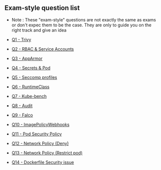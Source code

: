 ## Exam-style question list

- Note : These "exam-style" questions are not exactly the same as exams or don't expec them to be the case. They are only to guide you on the right track and give an idea

- [Q1 - Trivy](Q1-Trivy.md)

- [Q2 - RBAC & Service Accounts](Q2-RBAC&Service-account.md)

- [Q3 - AppArmor](Q3-AppArmor.md)

- [Q4 - Secrets & Pod](Q4-Secret-Pod.md)

- [Q5 - Seccomp profiles](Q5-Seccomp.md)

- [Q6 - RuntimeClass](Q6-RuntimeClass.md)

- [Q7 - Kube-bench](Q7-kube-bench(1).md)

- [Q8 - Audit](Q8-Audit.md)

- [Q9 - Falco](Q9-Falco.md)

- [Q10 - ImagePolicyWebhooks](Q10-ImagePolicyWebhook.md)

- [Q11 - Pod Security Policy](Q11-PSP.md)

- [Q12 - Network Policy (Deny)](Q12-netpold-deny-all.md)

- [Q13 - Network Policy (Restrict pod)](Q13-netpol-restrict.md)

- [Q14 - Dockerfile Security issue](Q14-Dockerfile-best-practice.md)
